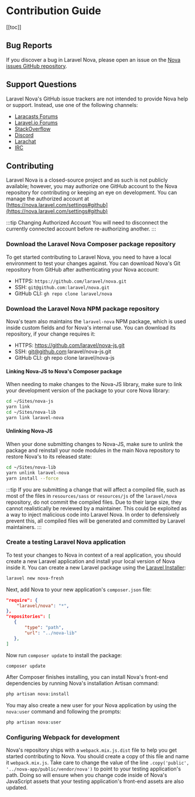 # Contribution Guide

[[toc]]

## Bug Reports

If you discover a bug in Laravel Nova, please open an issue on the [Nova issues GitHub repository](https://github.com/laravel/nova-issues).

## Support Questions

Laravel Nova's GitHub issue trackers are not intended to provide Nova help or support. Instead, use one of the following channels:

- [Laracasts Forums](https://laracasts.com/discuss)
- [Laravel.io Forums](https://laravel.io/forum)
- [StackOverflow](https://stackoverflow.com/questions/tagged/laravel-nova)
- [Discord](https://discordapp.com/invite/KxwQuKb)
- [Larachat](https://larachat.co/)
- [IRC](https://webchat.freenode.net/?nick=artisan&amp;channels=%23laravel&amp;prompt=1)

## Contributing

Laravel Nova is a closed-source project and as such is not publicly available; however, you may authorize one GitHub account to the Nova repository for contributing or keeping an eye on development. You can manage the authorized account at [https://nova.laravel.com/settings#github](https://nova.laravel.com/settings#github)

:::tip Changing Authorized Account
You will need to disconnect the currently connected account before re-authorizing another.
::: 

### Download the Laravel Nova Composer package repository

To get started contributing to Laravel Nova, you need to have a local environment to test your changes against. You can download Nova's Git repository from GitHub after authenticating your Nova account:

- HTTPS: `https://github.com/laravel/nova.git`
- SSH: `git@github.com:laravel/nova.git`
- GitHub CLI: `gh repo clone laravel/nova`

### Download the Laravel Nova NPM package repository

Nova's team also maintains the `laravel-nova` NPM package, which is used inside custom fields and for Nova's internal use. You can download its repository, if your change requires it:

- HTTPS: https://github.com/laravel/nova-js.git
- SSH: git@github.com:laravel/nova-js.git
- GitHub CLI: gh repo clone laravel/nova-js

#### Linking Nova-JS to Nova's Composer package
When needing to make changes to the Nova-JS library, make sure to link your development version of the package to your core Nova library:

```sh
cd ~/Sites/nova-js
yarn link
cd ~/Sites/nova-lib
yarn link laravel-nova
```

#### Unlinking Nova-JS
When your done submitting changes to Nova-JS, make sure to unlink the package and reinstall your node modules in the main Nova repository to restore Nova's to its released state:

```sh
cd ~/Sites/nova-lib
yarn unlink laravel-nova
yarn install --force
```

:::tip
If you are submitting a change that will affect a compiled file, such as most of the files in `resources/sass` or `resources/js` of the `laravel/nova` repository, do not commit the compiled files. Due to their large size, they cannot realistically be reviewed by a maintainer. This could be exploited as a way to inject malicious code into Laravel Nova. In order to defensively prevent this, all compiled files will be generated and committed by Laravel maintainers.
:::

### Create a testing Laravel Nova application

To test your changes to Nova in context of a real application, you should create a new Laravel application and install your local version of Nova inside it. You can create a new Laravel package using the [Laravel Installer](https://github.com/laravel/installer):

```sh
laravel new nova-fresh
```

Next, add Nova to your new application's `composer.json` file:

```json
"require": {
    "laravel/nova": "*",
},
"repositories": [
   {
       "type": "path",
       "url": "../nova-lib"
   },
]
```

Now run `composer update` to install the package:

```php
composer update
```

After Composer finishes installing, you can install Nova's front-end dependencies by running Nova's installation Artisan command:

```php
php artisan nova:install
```

You may also create a new user for your Nova application by using the `nova:user` command and following the prompts:

```php
php artisan nova:user
```

### Configuring Webpack for development

Nova's repository ships with a `webpack.mix.js.dist` file to help you get started contributing to Nova. You should create a copy of this file and name it `webpack.mix.js`. Take care to change the value of the line `.copy('public', '../nova-app/public/vendor/nova')` to point to your testing application's path. Doing so will ensure when you change code inside of Nova's JavaScript assets that your testing application's front-end assets are also updated.
